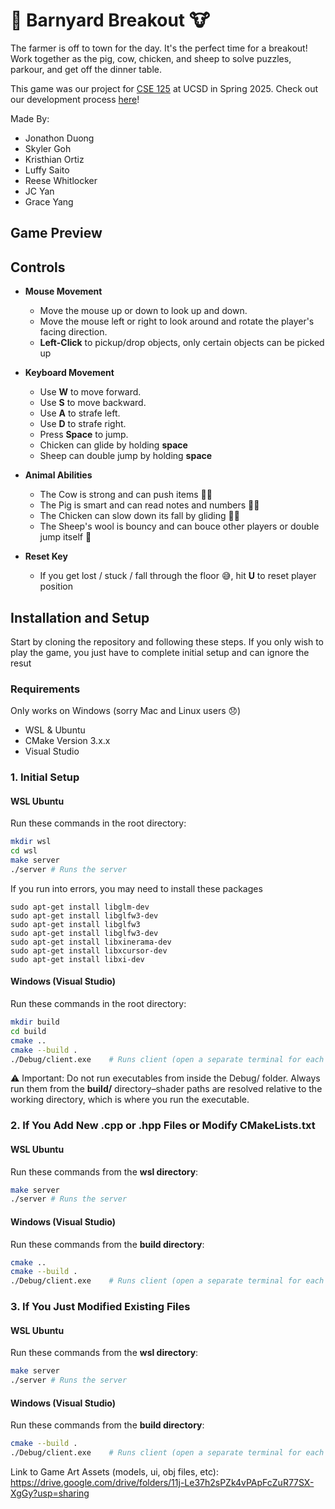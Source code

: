 # 🐷 Barnyard Breakout 🐮

The farmer is off to town for the day. It's the perfect time for a breakout! Work together as the pig, cow, chicken, and sheep to solve puzzles, parkour, and get off the dinner table.

This game was our project for [CSE 125](https://cse125.ucsd.edu/) at UCSD in Spring 2025. Check out our development process [here](https://luck-bird-6c2.notion.site/CSE-125-SP25-Group-2-1cb063108a72803098f4cc812307c0e7)!

Made By:

- Jonathon Duong
- Skyler Goh
- Kristhian Ortiz
- Luffy Saito
- Reese Whitlocker
- JC Yan
- Grace Yang

## Game Preview

## Controls

- **Mouse Movement**

  - Move the mouse up or down to look up and down.
  - Move the mouse left or right to look around and rotate the player's facing direction.
  - **Left-Click** to pickup/drop objects, only certain objects can be picked up

- **Keyboard Movement**

  - Use **W** to move forward.
  - Use **S** to move backward.
  - Use **A** to strafe left.
  - Use **D** to strafe right.
  - Press **Space** to jump.
  - Chicken can glide by holding **space**
  - Sheep can double jump by holding **space**

- **Animal Abilities**

  - The Cow is strong and can push items 💪🐮
  - The Pig is smart and can read notes and numbers 📖🐖
  - The Chicken can slow down its fall by gliding 🪽🐤
  - The Sheep's wool is bouncy and can bouce other players or double jump itself 🐑

- **Reset Key**
  - If you get lost / stuck / fall through the floor 😅, hit **U** to reset player position

## Installation and Setup

Start by cloning the repository and following these steps. If you only wish to play the game, you just have to complete initial setup and can ignore the resut

### Requirements

Only works on Windows (sorry Mac and Linux users 😞)

- WSL & Ubuntu
- CMake Version 3.x.x
- Visual Studio

### 1. Initial Setup

#### WSL Ubuntu

Run these commands in the root directory:

```bash
mkdir wsl
cd wsl
make server
./server # Runs the server
```

If you run into errors, you may need to install these packages

```
sudo apt-get install libglm-dev
sudo apt-get install libglfw3-dev
sudo apt-get install libglfw3
sudo apt-get install libglfw3-dev
sudo apt-get install libxinerama-dev
sudo apt-get install libxcursor-dev
sudo apt-get install libxi-dev
```

#### Windows (Visual Studio)

Run these commands in the root directory:

```bash
mkdir build
cd build
cmake ..
cmake --build .
./Debug/client.exe    # Runs client (open a separate terminal for each client)
```

⚠️ Important: Do not run executables from inside the Debug/ folder. Always run them from the **build/** directory–shader paths are resolved relative to the working directory, which is where you run the executable.

### 2. If You Add New .cpp or .hpp Files or Modify CMakeLists.txt

#### WSL Ubuntu

Run these commands from the **wsl directory**:

```bash
make server
./server # Runs the server
```

#### Windows (Visual Studio)

Run these commands from the **build directory**:

```bash
cmake ..
cmake --build .
./Debug/client.exe    # Runs client (open a separate terminal for each client)
```

### 3. If You Just Modified Existing Files

#### WSL Ubuntu

Run these commands from the **wsl directory**:

```bash
make server
./server # Runs the server
```

#### Windows (Visual Studio)

Run these commands from the **build directory**:

```bash
cmake --build .
./Debug/client.exe    # Runs client (open a separate terminal for each client)
```

Link to Game Art Assets (models, ui, obj files, etc):  
https://drive.google.com/drive/folders/11j-Le37h2sPZk4vPApFcZuR77SX-XgGy?usp=sharing

